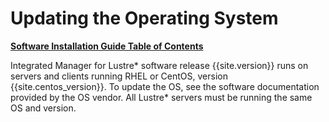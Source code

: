 # Updating the Operating System

[**Software Installation Guide Table of Contents**](ig_TOC.md)

Integrated Manager for Lustre* software release {{site.version}} runs on servers and
clients running RHEL or CentOS, version {{site.centos_version}}. To update the OS, see the software
documentation provided by the OS vendor. All Lustre* servers must be
running the same OS and version.